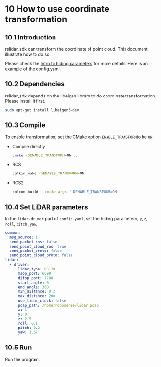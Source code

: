 # 10 How to use coordinate transformation



## 10.1 Introduction

rslidar_sdk can transform the coordinate of point cloud. This document illustrate how to do so.

Please check the  [Intro to hiding parameters](../intro/03_hiding_parameters_intro.md) for more details. Here is an example of the config.yaml.



## 10.2 Dependencies

rslidar_sdk depends on the libeigen library to do coordinate transformation. Please install it first.

```bash
sudo apt-get install libeigen3-dev
```



## 10.3 Compile

To enable transformation, set the CMake option ```ENABLE_TRANSFORM```to be ```ON```.

- Compile directly

  ```bash
  cmake -DENABLE_TRANSFORM=ON ..
  ```

- ROS

  ```bash
  catkin_make -DENABLE_TRANSFORM=ON
  ```

- ROS2

  ```bash
  colcon build --cmake-args '-DENABLE_TRANSFORM=ON'
  ```



## 10.4 Set LiDAR parameters

In the `lidar-driver` part of `config.yaml`, set the hiding parameter`x`, `y`, `z`, `roll`, `pitch` ,`yaw`. 

```yaml
common:
  msg_source: 1                                       
  send_packet_ros: false                                
  send_point_cloud_ros: true                            
  send_packet_proto: false                              
  send_point_cloud_proto: false                         
lidar:
  - driver:
      lidar_type: RS128            
      msop_port: 6699              
      difop_port: 7788             
      start_angle: 0               
      end_angle: 360             
      min_distance: 0.2            
      max_distance: 200           
      use_lidar_clock: false       
      pcap_path: /home/robosense/lidar.pcap     
      x: 1
      y: 0
      z: 2.5
      roll: 0.1
      pitch: 0.2
      yaw: 1.57
```



## 10.5 Run

Run the program.
